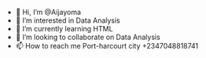 - 👋 Hi, I’m @Aijayoma
- 👀 I’m interested in Data Analysis 
- 🌱 I’m currently learning HTML
- 💞️ I’m looking to collaborate on Data Analysis 
- 📫 How to reach me Port-harcourt city +2347048818741

<!---
Aijayoma/Aijayoma is a ✨ special ✨ repository because its `README.md` (this file) appears on your GitHub profile.
You can click the Preview link to take a look at your changes.
--->
